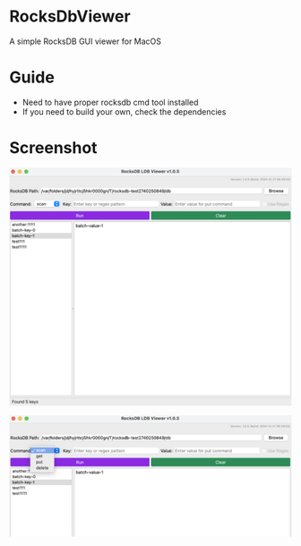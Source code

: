 # RocksDbViewer
A simple RocksDB GUI viewer for MacOS

# Guide
* Need to have proper rocksdb cmd tool installed
* If you need to build your own, check the dependencies

# Screenshot
![Sample Snapshot 1](./img/sample1.png)

![Sample Snapshot 2](./img/sample2.png)
